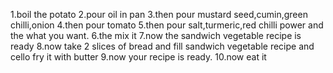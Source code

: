 1.boil the potato
2.pour oil in pan
3.then pour mustard seed,cumin,green chilli,onion
4.then pour tomato
5.then pour salt,turmeric,red chilli power and the what you want.
6.the mix it
7.now the sandwich vegetable recipe is ready
8.now take 2 slices of bread and fill sandwich vegetable recipe and cello fry it with butter
9.now your recipe is ready.
10.now eat it